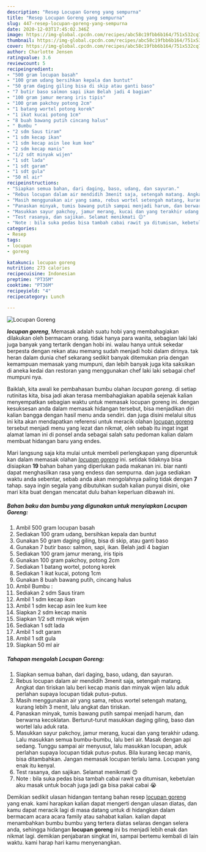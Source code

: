 ```yaml
---
description: "Resep Locupan Goreng yang sempurna"
title: "Resep Locupan Goreng yang sempurna"
slug: 447-resep-locupan-goreng-yang-sempurna
date: 2020-12-03T17:45:02.346Z
image: https://img-global.cpcdn.com/recipes/abc58c19fbb6b164/751x532cq70/locupan-goreng-foto-resep-utama.jpg
thumbnail: https://img-global.cpcdn.com/recipes/abc58c19fbb6b164/751x532cq70/locupan-goreng-foto-resep-utama.jpg
cover: https://img-global.cpcdn.com/recipes/abc58c19fbb6b164/751x532cq70/locupan-goreng-foto-resep-utama.jpg
author: Charlotte Jensen
ratingvalue: 3.6
reviewcount: 5
recipeingredient:
- "500 gram locupan basah"
- "100 gram udang bersihkan kepala dan buntut"
- "50 gram daging giling bisa di skip atau ganti baso"
- "7 butir baso salmon sapi ikan Belah jadi 4 bagian"
- "100 gram jamur merang iris tipis"
- "100 gram pakchoy potong 2cm"
- "1 batang wortel potong korek"
- "1 ikat kucai potong 1cm"
- "8 buah bawang putih cincang halus"
- " Bumbu "
- "2 sdm Saus tiram"
- "1 sdm kecap ikan"
- "1 sdm kecap asin lee kum kee"
- "2 sdm kecap manis"
- "1/2 sdt minyak wijen"
- "1 sdt lada"
- "1 sdt garam"
- "1 sdt gula"
- "50 ml air"
recipeinstructions:
- "Siapkan semua bahan, dari daging, baso, udang, dan sayuran."
- "Rebus locupan dalam air mendidih 3menit saja, setengah matang. Angkat dan tiriskan lalu beri kecap manis dan minyak wijen lalu aduk perlahan supaya locupan tidak putus-putus."
- "Masih menggunakan air yang sama, rebus wortel setengah matang, kurang lebih 3 menit, lalu angkat dan tiriskan."
- "Panaskan minyak, tumis bawang putih sampai menjadi harum, dan berwarna kecoklatan. Berturut-turut masukkan daging giling, baso dan wortel lalu aduk rata."
- "Masukkan sayur pakchoy, jamur merang, kucai dan yang terakhir udang. Lalu masukkan semua bumbu-bumbu, lalu beri air. Masak dengan api sedang. Tunggu sampai air menyusut, lalu masukkan locupan, aduk perlahan supaya locupan tidak putus-putus. Bila kurang kecap manis, bisa ditambahkan. Jangan memasak locupan terlalu lama. Locupan yang enak itu kenyal."
- "Test rasanya, dan sajikan. Selamat menikmati 😊"
- "Note : bila suka pedas bisa tambah cabai rawit ya ditumisan, kebetulan aku masak untuk bocah juga jadi ga bisa pakai cabai 😭"
categories:
- Resep
tags:
- locupan
- goreng

katakunci: locupan goreng 
nutrition: 273 calories
recipecuisine: Indonesian
preptime: "PT35M"
cooktime: "PT36M"
recipeyield: "4"
recipecategory: Lunch

---
```



![Locupan Goreng](https://img-global.cpcdn.com/recipes/abc58c19fbb6b164/751x532cq70/locupan-goreng-foto-resep-utama.jpg)

<b><i>locupan goreng</i></b>, Memasak adalah suatu hobi yang membahagiakan dilakukan oleh bermacam orang. tidak hanya para wanita, sebagian laki laki juga banyak yang tertarik dengan hobi ini. walau hanya untuk sekedar berpesta dengan rekan atau memang sudah menjadi hobi dalam dirinya. tak heran dalam dunia chef sekarang sedikit banyak ditemukan pria dengan kemampuan memasak yang mumpuni, dan lebih banyak juga kita saksikan di aneka kedai dan restoran yang menggunakan chef laki laki sebagai chef mumpuni nya.

Baiklah, kita awali ke pembahasan bumbu olahan <i>locupan goreng</i>. di setiap rutinitas kita, bisa jadi akan terasa membahagiakan apabila sejenak kalian menyempatkan sebagian waktu untuk memasak locupan goreng ini. dengan kesuksesan anda dalam memasak hidangan tersebut, bisa menjadikan diri kalian bangga dengan hasil menu anda sendiri. dan juga disini melalui situs ini kita akan mendapatkan referensi untuk meracik olahan <u>locupan goreng</u> tersebut menjadi menu yang lezat dan nikmat, oleh sebab itu ingat ingat alamat laman ini di ponsel anda sebagai salah satu pedoman kalian dalam membuat hidangan baru yang endes.




Mari langsung saja kita mulai untuk membeli perlengkapan yang diperuntuk kan dalam memasak olahan <u><i>locupan goreng</i></u> ini. setidak tidaknya bisa disiapkan <b>19</b> bahan bahan yang diperlukan pada makanan ini. biar nanti dapat menghasilkan rasa yang endess dan sempurna. dan juga sediakan waktu anda sebentar, sebab anda akan mengolahnya paling tidak dengan <b>7</b> tahap. saya ingin segala yang dibutuhkan sudah kalian punyai disini, oke mari kita buat dengan mencatat dulu bahan keperluan dibawah ini.

<!--inarticleads1-->

##### Bahan baku dan bumbu yang digunakan untuk menyiapkan Locupan Goreng:

1. Ambil 500 gram locupan basah
1. Sediakan 100 gram udang, bersihkan kepala dan buntut
1. Gunakan 50 gram daging giling, bisa di skip, atau ganti baso
1. Gunakan 7 butir baso: salmon, sapi, ikan. Belah jadi 4 bagian
1. Sediakan 100 gram jamur merang, iris tipis
1. Gunakan 100 gram pakchoy, potong 2cm
1. Sediakan 1 batang wortel, potong korek
1. Sediakan 1 ikat kucai, potong 1cm
1. Gunakan 8 buah bawang putih, cincang halus
1. Ambil  Bumbu :
1. Sediakan 2 sdm Saus tiram
1. Ambil 1 sdm kecap ikan
1. Ambil 1 sdm kecap asin lee kum kee
1. Siapkan 2 sdm kecap manis
1. Siapkan 1/2 sdt minyak wijen
1. Sediakan 1 sdt lada
1. Ambil 1 sdt garam
1. Ambil 1 sdt gula
1. Siapkan 50 ml air




<!--inarticleads2-->

##### Tahapan mengolah Locupan Goreng:

1. Siapkan semua bahan, dari daging, baso, udang, dan sayuran.
1. Rebus locupan dalam air mendidih 3menit saja, setengah matang. Angkat dan tiriskan lalu beri kecap manis dan minyak wijen lalu aduk perlahan supaya locupan tidak putus-putus.
1. Masih menggunakan air yang sama, rebus wortel setengah matang, kurang lebih 3 menit, lalu angkat dan tiriskan.
1. Panaskan minyak, tumis bawang putih sampai menjadi harum, dan berwarna kecoklatan. Berturut-turut masukkan daging giling, baso dan wortel lalu aduk rata.
1. Masukkan sayur pakchoy, jamur merang, kucai dan yang terakhir udang. Lalu masukkan semua bumbu-bumbu, lalu beri air. Masak dengan api sedang. Tunggu sampai air menyusut, lalu masukkan locupan, aduk perlahan supaya locupan tidak putus-putus. Bila kurang kecap manis, bisa ditambahkan. Jangan memasak locupan terlalu lama. Locupan yang enak itu kenyal.
1. Test rasanya, dan sajikan. Selamat menikmati 😊
1. Note : bila suka pedas bisa tambah cabai rawit ya ditumisan, kebetulan aku masak untuk bocah juga jadi ga bisa pakai cabai 😭




Demikian sedikit ulasan hidangan tentang bahan resep <u>locupan goreng</u> yang enak. kami harapkan kalian dapat mengerti dengan ulasan diatas, dan kamu dapat meracik lagi di masa datang untuk di hidangkan dalam bermacam acara acara family atau sahabat kalian. kalian dapat menambahkan bumbu bumbu yang tertera diatas selaras dengan selera anda, sehingga hidangan <b>locupan goreng</b> ini bs menjadi lebih enak dan nikmat lagi. demikian penjabaran singkat ini, sampai bertemu kembali di lain waktu. kami harap hari kamu menyenangkan.
